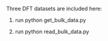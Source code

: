 
Three DFT datasets are included here:

1. run python get_bulk_data.py

2. run python read_bulk_data.py
